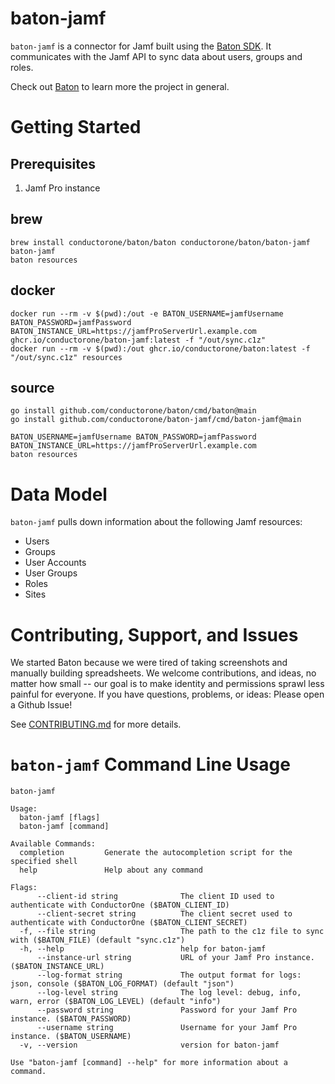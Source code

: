 # baton-jamf

`baton-jamf` is a connector for Jamf built using the [Baton SDK](https://github.com/conductorone/baton-sdk). It communicates with the Jamf API to sync data about users, groups and roles.

Check out [Baton](https://github.com/conductorone/baton) to learn more the project in general.

# Getting Started

## Prerequisites

1. Jamf Pro instance

## brew

```
brew install conductorone/baton/baton conductorone/baton/baton-jamf
baton-jamf
baton resources
```

## docker

```
docker run --rm -v $(pwd):/out -e BATON_USERNAME=jamfUsername BATON_PASSWORD=jamfPassword BATON_INSTANCE_URL=https://jamfProServerUrl.example.com ghcr.io/conductorone/baton-jamf:latest -f "/out/sync.c1z"
docker run --rm -v $(pwd):/out ghcr.io/conductorone/baton:latest -f "/out/sync.c1z" resources
```

## source

```
go install github.com/conductorone/baton/cmd/baton@main
go install github.com/conductorone/baton-jamf/cmd/baton-jamf@main

BATON_USERNAME=jamfUsername BATON_PASSWORD=jamfPassword BATON_INSTANCE_URL=https://jamfProServerUrl.example.com
baton resources
```

# Data Model

`baton-jamf` pulls down information about the following Jamf resources:
- Users
- Groups
- User Accounts
- User Groups
- Roles
- Sites

# Contributing, Support, and Issues

We started Baton because we were tired of taking screenshots and manually building spreadsheets. We welcome contributions, and ideas, no matter how small -- our goal is to make identity and permissions sprawl less painful for everyone. If you have questions, problems, or ideas: Please open a Github Issue!

See [CONTRIBUTING.md](https://github.com/ConductorOne/baton/blob/main/CONTRIBUTING.md) for more details.

# `baton-jamf` Command Line Usage

```
baton-jamf

Usage:
  baton-jamf [flags]
  baton-jamf [command]

Available Commands:
  completion         Generate the autocompletion script for the specified shell
  help               Help about any command

Flags:
      --client-id string              The client ID used to authenticate with ConductorOne ($BATON_CLIENT_ID)
      --client-secret string          The client secret used to authenticate with ConductorOne ($BATON_CLIENT_SECRET)
  -f, --file string                   The path to the c1z file to sync with ($BATON_FILE) (default "sync.c1z")
  -h, --help                          help for baton-jamf
      --instance-url string           URL of your Jamf Pro instance. ($BATON_INSTANCE_URL)
      --log-format string             The output format for logs: json, console ($BATON_LOG_FORMAT) (default "json")
      --log-level string              The log level: debug, info, warn, error ($BATON_LOG_LEVEL) (default "info")
      --password string               Password for your Jamf Pro instance. ($BATON_PASSWORD)
      --username string               Username for your Jamf Pro instance. ($BATON_USERNAME)
  -v, --version                       version for baton-jamf

Use "baton-jamf [command] --help" for more information about a command.

```

